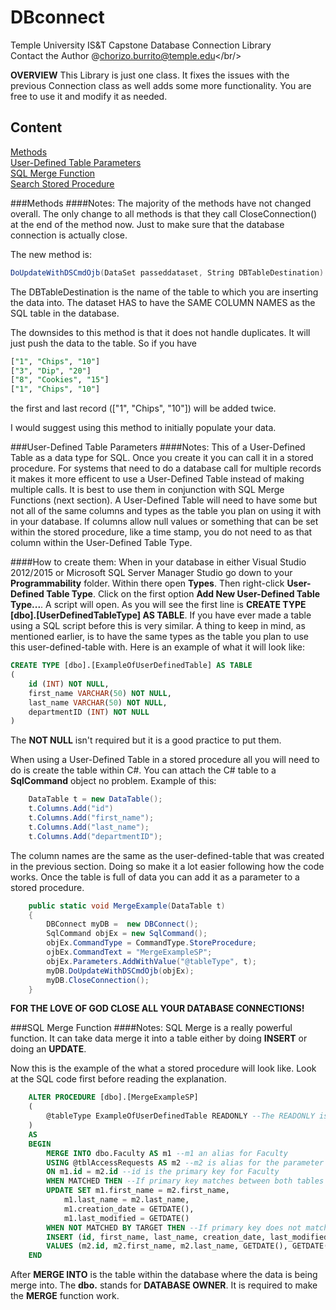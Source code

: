 # DBconnect

Temple University IS&amp;T Capstone Database Connection Library
<br/>
Contact the Author @[chorizo.burrito@temple.edu](http://tumail.temple.edu)</br/>

**OVERVIEW**
This Library is just one class. It fixes the issues with the previous Connection class as well adds some more functionality. You are free to use it and modify it as needed.  

## Content
[Methods](#methods)<br/>
[User-Defined Table Parameters](#user-defined-table-parameters)<br/>
[SQL Merge Function](#sql-merge-function)<br/>
[Search Stored Procedure](#search-stored-procedure)<br/>

###Methods
####Notes:
The majority of the methods have not changed overall. The only change to all methods is that they call CloseConnection() at the end of the method now. Just to make sure that the database connection is actually close.

The new method is:
```csharp
DoUpdateWithDSCmdOjb(DataSet passeddataset, String DBTableDestination)
```
The DBTableDestination is the name of the table to which you are inserting the data into. The dataset HAS to have the SAME COLUMN NAMES as the SQL table in the database.

The downsides to this method is that it does not handle duplicates. It will just push the data to the table. So if you have
```sql
["1", "Chips", "10"]
["3", "Dip", "20"]
["8", "Cookies", "15"]
["1", "Chips", "10"]
```
the first and last record (["1", "Chips", "10"]) will be added twice.

I would suggest using this method to initially populate your data.

###User-Defined Table Parameters
####Notes: 
This of a User-Defined Table as a data type for SQL. Once you create it you can call it in a stored procedure. For systems that need to do a database call for multiple records it makes it more efficent to use a User-Defined Table instead of making multiple calls. It is best to use them in conjunction with SQL Merge Functions (next section). A User-Defined Table will need to have some but not all of the same columns and types as the table you plan on using it with in your database. If columns allow null values or something that can be set within the stored procedure, like a time stamp, you do not need to as that column within the User-Defined Table Type. 

####How to create them: 
When in your database in either Visual Studio 2012/2015 or Microsoft SQL Server Manager Studio go down to your **Programmability** folder. Within there open **Types**. Then right-click **User-Defined Table Type**. Click on the first option **Add New User-Defined Table Type...**. A script will open. As you will see the first line is **CREATE TYPE [dbo].[UserDefinedTableType] AS TABLE**. If you have ever made a table using a SQL script before this is very similar. A thing to keep in mind, as mentioned earlier, is to have the same types as the table you plan to use this user-defined-table with. Here is an example of what it will look like:
```sql
CREATE TYPE [dbo].[ExampleOfUserDefinedTable] AS TABLE
(
	id (INT) NOT NULL,
	first_name VARCHAR(50) NOT NULL,
	last_name VARCHAR(50) NOT NULL,
	departmentID (INT) NOT NULL
)
```
The **NOT NULL** isn't required but it is a good practice to put them.

When using a User-Defined Table in a stored procedure all you will need to do is create the table within C#. You can attach the C# table to a **SqlCommand** object no problem. Example of this:
```csharp
	DataTable t = new DataTable();
	t.Columns.Add("id")
	t.Columns.Add("first_name");
	t.Columns.Add("last_name"); 
	t.Columns.Add("departmentID");
```
The column names are the same as the user-defined-table that was created in the previous section. Doing so make it a lot easier following how the code works. Once the table is full of data you can add it as a parameter to a stored procedure.
```csharp
	public static void MergeExample(DataTable t)
	{
		DBConnect myDB =  new DBConnect();
		SqlCommand objEx = new SqlCommand();
		objEx.CommandType = CommandType.StoreProcedure;
		ojbEx.CommandText = "MergeExampleSP";
		objEx.Parameters.AddWithValue("@tableType", t); 
		myDB.DoUpdateWithDSCmdOjb(objEx);
		myDB.CloseConnection();
	}
```
**FOR THE LOVE OF GOD CLOSE ALL YOUR DATABASE CONNECTIONS!**

###SQL Merge Function
####Notes:
SQL Merge is a really powerful function. It can take data merge it into a table either by doing **INSERT** or doing an **UPDATE**. 

Now this is the example of the what a stored procedure will look like. Look at the SQL code first before reading the explanation. 
```sql
	ALTER PROCEDURE [dbo].[MergeExampleSP]
	(
		@tableType ExampleOfUserDefinedTable READONLY --The READONLY is required so the database knows it isn't doing anything except reading the table.
	)
	AS
	BEGIN
		MERGE INTO dbo.Faculty AS m1 --m1 an alias for Faculty
		USING @tblAccessRequests AS m2 --m2 is alias for the parameter
		ON m1.id = m2.id --id is the primary key for Faculty
		WHEN MATCHED THEN --If primary key matches between both tables UPDATE fires
		UPDATE SET m1.first_name = m2.first_name,
			m1.last_name = m2.last_name,
			m1.creation_date = GETDATE(),
			m1.last_modified = GETDATE()
		WHEN NOT MATCHED BY TARGET THEN --If primary key does not match INSERT fires
		INSERT (id, first_name, last_name, creation_date, last_modified)
		VALUES (m2.id, m2.first_name, m2.last_name, GETDATE(), GETDATE()); --The ; ends the function
	END
```
After **MERGE INTO** is the table within the database where the data is being merge into. The **dbo.** stands for **DATABASE OWNER**. It is required to make the **MERGE** function work. 
